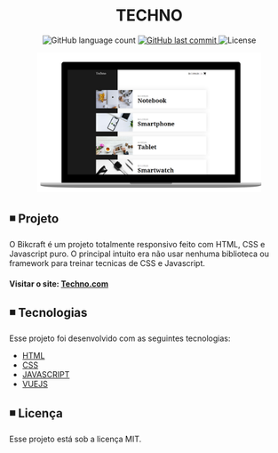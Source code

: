 <h1 align="center">
  TECHNO
</h1>

<p align="center">   
  <img alt="GitHub language count" src="https://img.shields.io/github/languages/count/matheusasg09/Projeto-Techno">
  
  <a href="https://github.com/matheusasg09/Projeto-Techno/commits/master">
    <img alt="GitHub last commit" src="https://img.shields.io/github/last-commit/matheusasg09/Projeto-Techno">
  </a>

  <img alt="License" src="https://img.shields.io/badge/license-MIT-brightgreen">
</p>

<p align="center">
  <img alt="Frontend" src="assets/techno-git.png" width="80%">
</p>

## ◾ Projeto

O Bikcraft é um projeto totalmente responsivo feito com HTML, CSS e Javascript puro. O principal intuito era não usar nenhuma biblioteca ou framework para treinar tecnicas de CSS e Javascript.

#### Visitar o site: [Techno.com](https://google.com)

## ◾ Tecnologias

Esse projeto foi desenvolvido com as seguintes tecnologias:

- [HTML](https://developer.mozilla.org/pt-BR/docs/Web/HTML)
- [CSS](https://developer.mozilla.org/pt-BR/docs/Web/CSS)
- [JAVASCRIPT](https://developer.mozilla.org/pt-BR/docs/Web/JavaScript)
- [VUEJS](https://br.vuejs.org/index.html)

## ◾ Licença

Esse projeto está sob a licença MIT.
